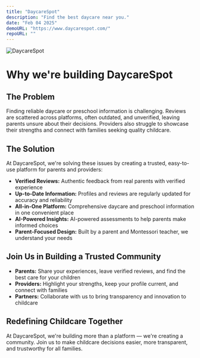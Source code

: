 ```yaml
---
title: "DaycareSpot"
description: "Find the best daycare near you."
date: "Feb 04 2025"
demoURL: "https://www.daycarespot.com/"
repoURL: ""
---
```


![DaycareSpot](/logo.png)

# Why we're building DaycareSpot

## The Problem

Finding reliable daycare or preschool information is challenging. Reviews are scattered across platforms, often outdated, and unverified, leaving parents unsure about their decisions. Providers also struggle to showcase their strengths and connect with families seeking quality childcare.

## The Solution

At DaycareSpot, we're solving these issues by creating a trusted, easy-to-use platform for parents and providers:

- **Verified Reviews:** Authentic feedback from real parents with verified experience
- **Up-to-Date Information:** Profiles and reviews are regularly updated for accuracy and reliability
- **All-in-One Platform:** Comprehensive daycare and preschool information in one convenient place
- **AI-Powered Insights:** AI-powered assessments to help parents make informed choices
- **Parent-Focused Design:** Built by a parent and Montessori teacher, we understand your needs

## Join Us in Building a Trusted Community

- **Parents:** Share your experiences, leave verified reviews, and find the best care for your children
- **Providers:** Highlight your strengths, keep your profile current, and connect with families
- **Partners:** Collaborate with us to bring transparency and innovation to childcare

## Redefining Childcare Together

At DaycareSpot, we're building more than a platform — we're creating a community. Join us to make childcare decisions easier, more transparent, and trustworthy for all families.